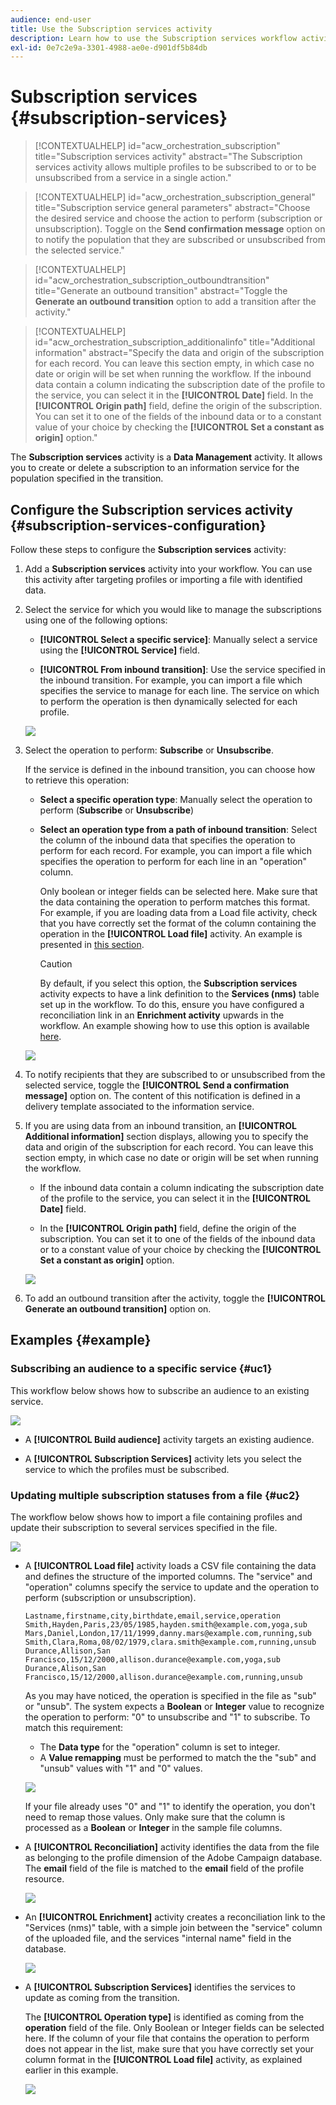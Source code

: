 ```yaml
---
audience: end-user
title: Use the Subscription services activity
description: Learn how to use the Subscription services workflow activity
exl-id: 0e7c2e9a-3301-4988-ae0e-d901df5b84db
---
```

# Subscription services {#subscription-services}

>[!CONTEXTUALHELP]
>id="acw_orchestration_subscription"
>title="Subscription services activity"
>abstract="The Subscription services activity allows multiple profiles to be subscribed to or to be unsubscribed from a service in a single action."

>[!CONTEXTUALHELP]
>id="acw_orchestration_subscription_general"
>title="Subscription service general parameters"
>abstract="Choose the desired service and choose the action to perform (subscription or unsubscription). Toggle on the **Send confirmation message** option on to notify the population that they are subscribed or unsubscribed from the selected service."

>[!CONTEXTUALHELP]
>id="acw_orchestration_subscription_outboundtransition"
>title="Generate an outbound transition"
>abstract="Toggle the **Generate an outbound transition** option to add a transition after the activity."

>[!CONTEXTUALHELP]
>id="acw_orchestration_subscription_additionalinfo"
>title="Additional information"
>abstract="Specify the data and origin of the subscription for each record. You can leave this section empty, in which case no date or origin will be set when running the workflow. If the inbound data contain a column indicating the subscription date of the profile to the service, you can select it in the **[!UICONTROL Date]** field. In the **[!UICONTROL Origin path]** field, define the origin of the subscription. You can set it to one of the fields of the inbound data or to a constant value of your choice by checking the **[!UICONTROL Set a constant as origin]** option."

The **Subscription services** activity is a **Data Management** activity. It allows you to create or delete a subscription to an information service for the population specified in the transition.

## Configure the Subscription services activity {#subscription-services-configuration}

Follow these steps to configure the **Subscription services** activity:

1. Add a **Subscription services** activity into your workflow. You can use this activity after targeting profiles or importing a file with identified data.

1. Select the service for which you would like to manage the subscriptions using one of the following options:

    * **[!UICONTROL Select a specific service]**: Manually select a service using the **[!UICONTROL Service]** field.

    * **[!UICONTROL From inbound transition]**: Use the service specified in the inbound transition. For example, you can import a file which specifies the service to manage for each line. The service on which to perform the operation is then dynamically selected for each profile.

    ![](../assets/workflow-subscription-service.png)

1. Select the operation to perform: **Subscribe** or **Unsubscribe**. 

    If the service is defined in the inbound transition, you can choose how to retrieve this operation:

    * **Select a specific operation type**: Manually select the operation to perform (**Subscribe** or **Unsubscribe**)

    * **Select an operation type from a path of inbound transition**: Select the column of the inbound data that specifies the operation to perform for each record. For example, you can import a file which specifies the operation to perform for each line in an "operation" column.

      Only boolean or integer fields can be selected here. Make sure that the data containing the operation to perform matches this format. For example, if you are loading data from a Load file activity, check that you have correctly set the format of the column containing the operation in the **[!UICONTROL Load file]** activity. An example is presented in [this section](#uc2).

      >[!CAUTION]
      >
      >By default, if you select this option, the **Subscription services** activity expects to have a link definition to the **Services (nms)** table set up in the workflow. To do this, ensure you have configured a reconciliation link in an **Enrichment activity** upwards in the workflow. An example showing how to use this option is available [here](#uc2).
      
    ![](../assets/workflow-subscription-service-inbound.png)

1. To notify recipients that they are subscribed to or unsubscribed from the selected service, toggle the **[!UICONTROL Send a confirmation message]** option on. The content of this notification is defined in a delivery template associated to the information service.

1. If you are using data from an inbound transition, an **[!UICONTROL Additional information]** section displays, allowing you to specify the data and origin of the subscription for each record. You can leave this section empty, in which case no date or origin will be set when running the workflow.

    * If the inbound data contain a column indicating the subscription date of the profile to the service, you can select it in the **[!UICONTROL Date]** field.

    * In the **[!UICONTROL Origin path]** field, define the origin of the subscription. You can set it to one of the fields of the inbound data or to a constant value of your choice by checking the **[!UICONTROL Set a constant as origin]** option. 

    ![](../assets/workflow-subscription-service-additional.png)

1. To add an outbound transition after the activity, toggle the **[!UICONTROL Generate an outbound transition]** option on.

## Examples {#example}

### Subscribing an audience to a specific service {#uc1}

This workflow below shows how to subscribe an audience to an existing service.

![](../assets/workflow-subscription-service-uc1.png)

* A **[!UICONTROL Build audience]** activity targets an existing audience.

* A **[!UICONTROL Subscription Services]** activity lets you select the service to which the profiles must be subscribed.

### Updating multiple subscription statuses from a file {#uc2}

The workflow below shows how to import a file containing profiles and update their subscription to several services specified in the file.

![](../assets/workflow-subscription-service-uc2.png)

* A **[!UICONTROL Load file]** activity loads a CSV file containing the data and defines the structure of the imported columns. The "service" and "operation" columns specify the service to update and the operation to perform (subscription or unsubscription).

  ```
  Lastname,firstname,city,birthdate,email,service,operation
  Smith,Hayden,Paris,23/05/1985,hayden.smith@example.com,yoga,sub
  Mars,Daniel,London,17/11/1999,danny.mars@example.com,running,sub
  Smith,Clara,Roma,08/02/1979,clara.smith@example.com,running,unsub
  Durance,Allison,San Francisco,15/12/2000,allison.durance@example.com,yoga,sub
  Durance,Alison,San Francisco,15/12/2000,allison.durance@example.com,running,unsub
  ```

  As you may have noticed, the operation is specified in the file as "sub" or "unsub". The system expects a **Boolean** or **Integer** value to recognize the operation to perform: "0" to unsubscribe and "1" to subscribe. To match this requirement:
  * The **Data type** for the "operation" column is set to integer.
  * A **Value remapping** must be performed to match the the "sub" and "unsub" values with "1" and "0" values.

  ![](../assets/workflow-subscription-service-uc2-mapping.png)

  If your file already uses "0" and "1" to identify the operation, you don't need to remap those values. Only make sure that the column is processed as a **Boolean** or **Integer** in the sample file columns.

* A **[!UICONTROL Reconciliation]** activity identifies the data from the file as belonging to the profile dimension of the Adobe Campaign database. The **email** field of the file is matched to the **email** field of the profile resource.

  ![](../assets/workflow-subscription-service-uc2-reconciliation.png)

* An **[!UICONTROL Enrichment]** activity creates a reconciliation link to the "Services (nms)" table, with a simple join between the "service" column of the uploaded file, and the services "internal name" field in the database.

    ![](../assets/workflow-subscription-service-uc2-enrichment.png)
  
* A **[!UICONTROL Subscription Services]** identifies the services to update as coming from the transition.

  The **[!UICONTROL Operation type]** is identified as coming from the **operation** field of the file. Only Boolean or Integer fields can be selected here. If the column of your file that contains the operation to perform does not appear in the list, make sure that you have correctly set your column format in the **[!UICONTROL Load file]** activity, as explained earlier in this example.

  ![](../assets/workflow-subscription-service-uc2-subscription.png)
